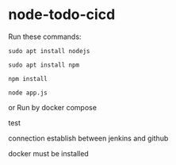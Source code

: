 # node-todo-cicd

Run these commands:


`sudo apt install nodejs`


`sudo apt install npm`


`npm install`

`node app.js`

or Run by docker compose

test

connection establish between jenkins and github

docker must be installed
